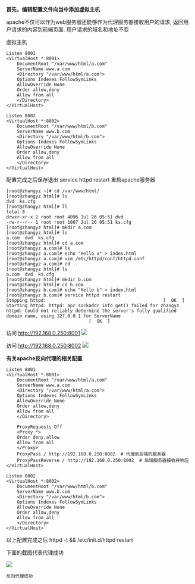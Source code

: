 **首先，编辑配置文件向当中添加虚拟主机**

apache不仅可以作为web服务器还能够作为代理服务器接收用户的请求, 返回用户请求的内容到前端页面. 用户请求的域名和地址不变

虚拟主机

```shell
Listen 8001
<VirtualHost *:8001>
    DocumentRoot "/var/www/html/a.com"
    ServerName www.a.com
    <Directory "/var/www/html/a.com">
	Options Indexes FollowSymLinks
	AllowOverride None
	Order allow,deny
	Allow from all
    </Directory>
</VirtualHost>

Listen 8002
<VirtualHost *:8002>
    DocumentRoot "/var/www/html/b.com"
    ServerName www.b.com
    <Directory "/var/www/html/b.com">
	Options Indexes FollowSymLinks
	AllowOverride None
	Order allow,deny
	Allow from all
    </Directory>
</VirtualHost>
```



配置完成之后保存退出 service httpd restart 重启apache服务器

```shell
[root@zhangyz ~]# cd /var/www/html/
[root@zhangyz html]# ls
dvd  ks.cfg
[root@zhangyz html]# ll
total 8
drwxr-xr-x 2 root root 4096 Jul 26 05:51 dvd
-rw-r--r-- 1 root root 1007 Jul 26 05:51 ks.cfg
[root@zhangyz html]# mkdir a.com
[root@zhangyz html]# ls
a.com  dvd  ks.cfg
[root@zhangyz html]# cd a.com
[root@zhangyz a.com]# ls
[root@zhangyz a.com]# echo "Hello a" > index.html
[root@zhangyz a.com]# vim /etc/httpd/conf/httpd.conf 
[root@zhangyz a.com]# cd ..
[root@zhangyz html]# ls
a.com  dvd  ks.cfg
[root@zhangyz html]# mkdir b.com
[root@zhangyz html]# cd b.com
[root@zhangyz b.com]# echo "Hello b" > index.html
[root@zhangyz b.com]# service httpd restart
Stopping httpd:                                            [  OK  ]
Starting httpd: httpd: apr_sockaddr_info_get() failed for zhangyz
httpd: Could not reliably determine the server's fully qualified domain name, using 127.0.0.1 for ServerName
							   [  OK  ]
```

		
访问 http://192.168.0.250:8001
![](http://i.imgur.com/qc52joh.png)


访问 http://192.168.0.250:8002
![](http://i.imgur.com/MC6C40Q.png)


**有关apache反向代理的相关配置**

```shell
Listen 8001
<VirtualHost *:8001>
    DocumentRoot "/var/www/html/a.com"
    ServerName www.a.com
    <Directory "/var/www/html/a.com">
	Options Indexes FollowSymLinks
	AllowOverride None
	Order allow,deny
	Allow from all
    </Directory>

    ProxyRequests Off
    <Proxy *>
	Order deny,allow
	Allow from all
    </Proxy>
    ProxyPass / http://192.168.0.250:8002  # 代理到后端的服务器
    ProxyPassReverse / http://192.168.0.250:8002  # 后端服务器接收并响应
</VirtualHost>

Listen 8002
<VirtualHost *:8002>
    DocumentRoot "/var/www/html/b.com"
    ServerName www.b.com
    <Directory "/var/www/html/b.com">
	Options Indexes FollowSymLinks
	AllowOverride None
	Order allow,deny
	Allow from all
    </Directory>
</VirtualHost>
```

以上配置完成之后 httpd -t && /etc/init.d/httpd restart

下面的截图代表代理成功





![](http://i.imgur.com/Xt3MNDP.png)


	反向代理成功
